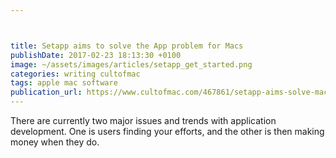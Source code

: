 ```yaml
---



title: Setapp aims to solve the App problem for Macs
publishDate: 2017-02-23 18:13:30 +0100
image: ~/assets/images/articles/setapp_get_started.png
categories: writing cultofmac
tags: apple mac software
publication_url: https://www.cultofmac.com/467861/setapp-aims-solve-mac-apps-problem/
---
```


There are currently two major issues and trends with application development. One is users finding your efforts, and the other is then making money when they do.
